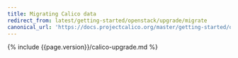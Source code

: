 ```yaml
---
title: Migrating Calico data
redirect_from: latest/getting-started/openstack/upgrade/migrate
canonical_url: 'https://docs.projectcalico.org/master/getting-started/openstack/upgrade/migrate'
---
```


{% include {{page.version}}/calico-upgrade.md %}

